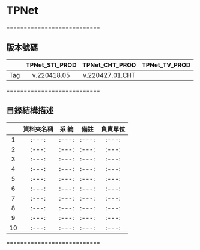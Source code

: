 # TPNet

===========================
## 版本號碼

|       | TPNet_STI_PROD | TPNet_CHT_PROD | TPNet_TV_PROD |
| :---: |     :---:      |      :---:     |     :---:     |  
|  Tag  |  v.220418.05   | v.220427.01.CHT|               |


===========================

## 目錄結構描述

|       | 資料夾名稱 | 系 統 |  備註  | 負責單位 |
| :---: |   :---:   | :---: | :---: |  :---:  |
|   1   |   :---:   | :---: | :---: |  :---:  |
|   2   |   :---:   | :---: | :---: |  :---:  |
|   3   |   :---:   | :---: | :---: |  :---:  |
|   4   |   :---:   | :---: | :---: |  :---:  |
|   5   |   :---:   | :---: | :---: |  :---:  |
|   6   |   :---:   | :---: | :---: |  :---:  |
|   7   |   :---:   | :---: | :---: |  :---:  |
|   8   |   :---:   | :---: | :---: |  :---:  |
|   9   |   :---:   | :---: | :---: |  :---:  |
|  10   |   :---:   | :---: | :---: |  :---:  |

===========================
